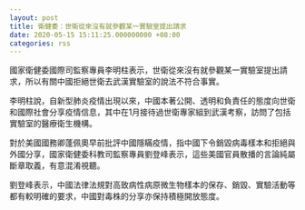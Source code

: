 ```yaml
---
layout: post
title: 衛健委：世衛從來沒有就參觀某一實驗室提出請求
date: 2020-05-15 15:11:25.000000000 +08:00
categories: rss
---
```


國家衛健委國際司監察專員李明柱表示，世衛從來沒有就參觀某一實驗室提出請求，所以有關中國拒絕世衛去武漢實驗室的說法不符合事實。

李明柱說，自新型肺炎疫情出現以來，中國本著公開、透明和負責任的態度向世衛和國際社會分享疫情信息，其中在1月接待過世衛專家組到武漢考察，訪問了包括實驗室的醫療衛生機構。

對於美國國務卿蓬佩奧早前批評中國隱瞞疫情，指中國下令銷毀病毒樣本和拒絕與外國分享，國家衛健委科教司監察專員劉登峰表示，這些美國官員散播的言論純屬斷章取義，有意混淆視聽。

劉登峰表示，中國法律法規對高致病性病原微生物樣本的保存、銷毀、實驗活動等都有較明確的要求，中國對毒株的分享亦保持積極開放態度。
